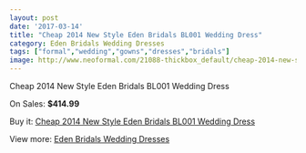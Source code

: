 ```yaml
---
layout: post
date: '2017-03-14'
title: "Cheap 2014 New Style Eden Bridals BL001 Wedding Dress"
category: Eden Bridals Wedding Dresses
tags: ["formal","wedding","gowns","dresses","bridals"]
image: http://www.neoformal.com/21088-thickbox_default/cheap-2014-new-style-eden-bridals-bl001-wedding-dress.jpg
---
```

Cheap 2014 New Style Eden Bridals BL001 Wedding Dress

On Sales: **$414.99**
<a href="https://www.neoformal.com/en/eden-bridals-wedding-dresses-2014/6810-cheap-2014-new-style-eden-bridals-bl001-wedding-dress.html"><amp-img layout="responsive" width="600" height="600" src="//www.neoformal.com/21088-thickbox_default/cheap-2014-new-style-eden-bridals-bl001-wedding-dress.jpg" alt="Cheap 2014 New Style Eden Bridals BL001 Wedding Dress 0" /></a>
<a href="https://www.neoformal.com/en/eden-bridals-wedding-dresses-2014/6810-cheap-2014-new-style-eden-bridals-bl001-wedding-dress.html"><amp-img layout="responsive" width="600" height="600" src="//www.neoformal.com/21089-thickbox_default/cheap-2014-new-style-eden-bridals-bl001-wedding-dress.jpg" alt="Cheap 2014 New Style Eden Bridals BL001 Wedding Dress 1" /></a>

Buy it: [Cheap 2014 New Style Eden Bridals BL001 Wedding Dress](https://www.neoformal.com/en/eden-bridals-wedding-dresses-2014/6810-cheap-2014-new-style-eden-bridals-bl001-wedding-dress.html "Cheap 2014 New Style Eden Bridals BL001 Wedding Dress")

View more: [Eden Bridals Wedding Dresses](https://www.neoformal.com/en/100-eden-bridals-wedding-dresses-2014 "Eden Bridals Wedding Dresses")